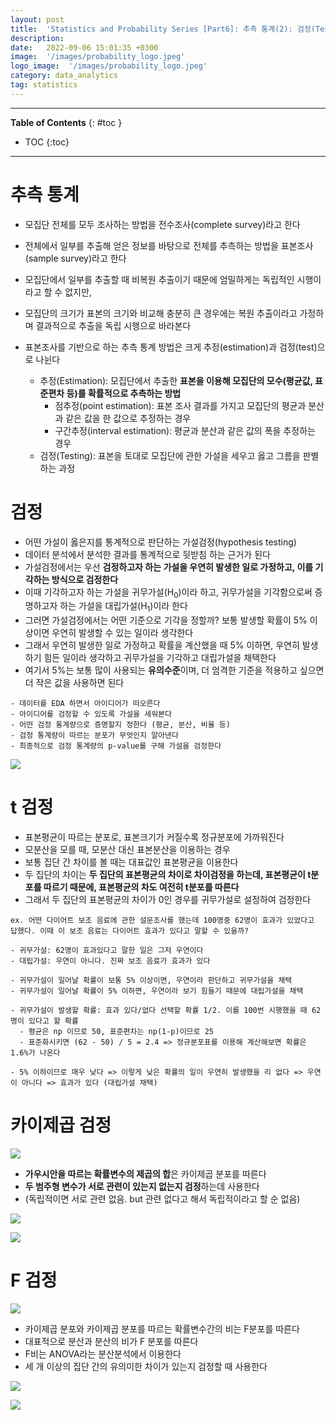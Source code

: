 ```yaml
---
layout: post
title:  'Statistics and Probability Series [Part6]: 추측 통계(2): 검정(Testing)'
description: 
date:   2022-09-06 15:01:35 +0300
image:  '/images/probability_logo.jpeg'
logo_image:  '/images/probability_logo.jpeg'
category: data_analytics
tag: statistics
---
```

---

**Table of Contents**
{: #toc }
*  TOC
{:toc}

---

# 추측 통계

- 모집단 전체를 모두 조사하는 방법을 전수조사(complete survey)라고 한다
- 전체에서 일부를 추출해 얻은 정보를 바탕으로 전체를 추측하는 방법을 표본조사(sample survey)라고 한다
- 모집단에서 일부를 추출할 때 비복원 추출이기 때문에 엄밀하게는 독립적인 시행이라고 할 수 없지만, 
- 모집단의 크기가 표본의 크기와 비교해 충분히 큰 경우에는 복원 추출이라고 가정하며 결과적으로 추출을 독립 시행으로 바라본다


- 표본조사를 기반으로 하는 추측 통계 방법은 크게 추정(estimation)과 검정(test)으로 나뉜다
  - 추정(Estimation): 모집단에서 추출한 **표본을 이용해 모집단의 모수(평균값, 표준편차 등)를 확률적으로 추측하는 방법**
    - 점추정(point estimation): 표본 조사 결과를 가지고 모집단의 평균과 분산과 같은 값을 한 값으로 추정하는 경우
    - 구간추정(interval estimation): 평균과 분산과 같은 값의 폭을 추정하는 경우
  - 검정(Testing): 표본을 토대로 모집단에 관한 가설을 세우고 옳고 그름을 판별하는 과정



# 검정

- 어떤 가설이 옳은지를 통계적으로 판단하는 가설검정(hypothesis testing)
- 데이터 분석에서 분석한 결과를 통계적으로 뒷받침 하는 근거가 된다
- 가설검정에서는 우선 **검정하고자 하는 가설을 우연히 발생한 일로 가정하고, 이를 기각하는 방식으로 검정한다**
- 이때 기각하고자 하는 가설을 귀무가설(H<sub>0</sub>)이라 하고, 귀무가설을 기각함으로써 증명하고자 하는 가설을 대립가설(H<sub>1</sub>)이라 한다
- 그러면 가설검정에서는 어떤 기준으로 기각을 정할까? 보통 발생할 확률이 5% 이상이면 우연히 발생할 수 있는 일이라 생각한다
- 그래서 우연히 발생한 일로 가정하고 확률을 계산했을 때 5% 이하면, 우연히 발생하기 힘든 일이라 생각하고 귀무가설을 기각하고 대립가설을 채택한다
- 여기서 5%는 보통 많이 사용되는 **유의수준**이며, 더 엄격한 기준을 적용하고 싶으면 더 작은 값을 사용하면 된다

```
- 데이터를 EDA 하면서 아이디어가 떠오른다
- 아이디어를 검정할 수 있도록 가설을 세워본다
- 어떤 검정 통계량으로 증명할지 정한다 (평균, 분산, 비율 등)
- 검정 통계량이 따르는 분포가 무엇인지 알아낸다
- 최종적으로 검정 통계량의 p-value를 구해 가설을 검정한다
```



![](/images/statistics_61.png)

# t 검정


- 표본평균이 따르는 분포로, 표본크기가 커질수록 정규분포에 가까워진다
- 모분산을 모를 때, 모분산 대신 표본분산을 이용하는 경우
- 보통 집단 간 차이를 볼 때는 대표값인 표본평균을 이용한다
- 두 집단의 차이는 **두 집단의 표본평균의 차이로 차이검정을 하는데, 표본평균이 t분포를 따르기 때문에, 표본평균의 차도 여전히 t분포를 따른다**
- 그래서 두 집단의 표본평균의 차이가 0인 경우를 귀무가설로 설정하여 검정한다

```
ex. 어떤 다이어트 보조 음료에 관한 설문조사를 했는데 100명중 62명이 효과가 있었다고 답했다. 이때 이 보조 음료는 다이어트 효과가 있다고 말할 수 있을까?

- 귀무가설: 62명이 효과있다고 말한 일은 그저 우연이다
- 대립가설: 우연이 아니다. 진짜 보조 음료가 효과가 있다

- 귀무가설이 일어날 확률이 보통 5% 이상이면, 우연이라 판단하고 귀무가설을 채택
- 귀무가설이 일어날 확률이 5% 이하면, 우연이라 보기 힘들기 때문에 대립가설을 채택

- 귀무가설이 발생할 확률: 효과 있다/없다 선택할 확률 1/2. 이를 100번 시행했을 때 62명이 있다고 할 확률
  - 평균은 np 이므로 50, 표준편차는 np(1-p)이므로 25
  - 표준화시키면 (62 - 50) / 5 = 2.4 => 정규분포표를 이용해 계산해보면 확률은 1.6%가 나온다

- 5% 이하이므로 매우 낮다 => 이렇게 낮은 확률의 일이 우연히 발생했을 리 없다 => 우연이 아니다 => 효과가 있다 (대립가설 채택)
```

# 카이제곱 검정

![](/images/statistics_55.png)

- **가우시안을 따르는 확률변수의 제곱의 합**은 카이제곱 분포를 따른다
- **두 범주형 변수가 서로 관련이 있는지 없는지 검정**하는데 사용한다
- (독립적이면 서로 관련 없음. but 관련 없다고 해서 독립적이라고 할 순 없음)

![](/images/statistics_56.png)


![](/images/statistics_57.png)

# F 검정

![](/images/statistics_58.png)

- 카이제곱 분포와 카이제곱 분포를 따르는 확률변수간의 비는 F분포를 따른다
- 대표적으로 분산과 분산의 비가 F 분포를 따른다
- F비는 ANOVA라는 분산분석에서 이용한다
- 세 개 이상의 집단 간의 유의미한 차이가 있는지 검정할 때 사용한다

![](/images/statistics_60.png)

![](/images/statistics_59.png)

